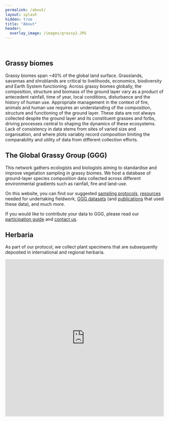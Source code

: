 ```yaml
---
permalink: /about/
layout: splash
hidden: true
title: "About"
header:
  overlay_image: /images/grassy2.JPG
---
```

<br>

## Grassy biomes

Grassy biomes span ~40% of the global land surface. Grasslands, savannas and shrublands are critical to livelihoods, economics, biodiversity and Earth System functioning. Across grassy biomes globally, the composition, structure and biomass of the ground layer vary as a product of antecedent rainfall, time of year, local conditions, disturbance and the history of human use. Appropriate management in the context of fire, animals and human use requires an understanding of the composition, structure and functioning of the ground layer. These data are not always collected despite the ground layer and its constituent grasses and forbs, driving processes central to shaping the dynamics of these ecosystems. Lack of consistency in data stems from sites of varied size and organisation, and where plots variably record composition limiting the comparability and utility of data from different collection efforts.

## The Global Grassy Group (GGG)

This network gathers ecologists and biologists aiming to standardise and improve vegetation sampling in grassy biomes. We host a database of ground-layer species composition data collected across different environmental gradients such as rainfall, fire and land-use.

On this website, you can find our suggested [sampling protocols](/protocol/), [resources](/resources/) needed for undertaking fieldwork, [GGG datasets](/datasets/) (and [publications](/publications/) that used these data), and much more. 

If you would like to contribute your data to GGG, please read our [participation guide]() and [contact us](/contact/).


## Herbaria

As part of our protocol, we collect plant specimens that are subsequently deposited in international and regional herbaria.

<iframe src="https://storymaps.arcgis.com/stories/e34a1bde75674524a075e132d74e1532?cover=false" width="100%" height="500px" frameborder="0" allowfullscreen allow="geolocation"></iframe>

